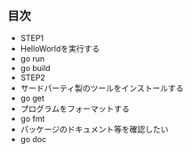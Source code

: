 ## 目次
* STEP1
 * HelloWorldを実行する
  * go run
  * go build
* STEP2
 * サードパーティ製のツールをインストールする
  * go get
 * プログラムをフォーマットする
  * go fmt
 * パッケージのドキュメント等を確認したい
  * go doc